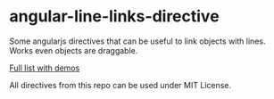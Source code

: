angular-line-links-directive
==================

Some angularjs directives that can be useful to link objects with lines.
Works even objects are draggable.

[Full list with demos](http://mordvin-denis.github.com/angular-line-links-directive/index.html)

All directives from this repo can be used under MIT License.